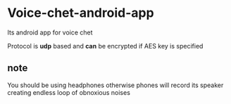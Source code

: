 # Voice-chet-android-app

Its android app for voice chet 

Protocol is **udp** based and **can** be encrypted if AES key is specified 

## note 

You should be using headphones otherwise phones will record its speaker creating endless loop of obnoxious noises
